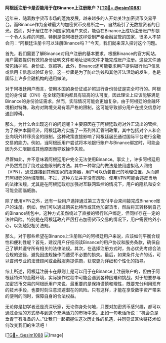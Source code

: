 **阿根廷注册卡是否能用于在Binance上注册账户？[[TG💪+ @esim1088](https://t.me/s/esim1088)]**

近年来，随着数字货币市场的蓬勃发展，越来越多的人开始关注加密货币交易平台。而Binance作为全球最大的加密货币交易所之一，自然吸引了无数投资者的目光。然而，对于居住在不同国家的用户来说，能否在Binance上成功注册账户却是一个令人头疼的问题。特别是像阿根廷这样受到严格金融监管的国家，很多人不禁会问：“阿根廷注册卡可以注册Binance吗？”今天，我们就来深入探讨这个问题。

首先，我们需要了解Binance对用户注册的基本要求。根据Binance的官方网站，用户需要提供有效的身份证明文件和地址证明文件才能完成账户注册。这些文件通常包括护照、身份证、驾照等。此外，Binance还可能要求用户提供银行账户信息或信用卡信息以验证身份。这一步骤是为了防止洗钱和其他非法活动的发生，也是国际上许多金融机构的通用做法。

对于阿根廷用户而言，使用本国的身份证或护照进行身份验证是完全可行的。阿根廷的身份证（DNI）在全球范围内都具有较高的认可度，因此理论上应该能够满足Binance的身份验证需求。然而，实际情况可能会更加复杂。由于阿根廷的金融环境相对特殊，政府对跨境交易有着严格的限制，这可能导致部分用户在提交信息时遇到障碍。

那么，为什么会出现这样的问题呢？主要原因在于阿根廷政府对外汇流出的管控。为了保护本国经济，阿根廷政府实施了一系列外汇管制政策，其中包括对个人和企业向境外转移资金的限制。这种政策直接影响了阿根廷居民通过国际平台进行金融交易的能力。例如，当阿根廷用户尝试将本地银行账户与Binance绑定时，可能会因为外汇限额或其他原因而导致操作失败。

尽管如此，并不意味着阿根廷用户完全无法使用Binance。事实上，许多阿根廷用户仍然找到了绕过这些限制的方法。其中一种常见的做法是使用虚拟私人网络（VPN）。通过连接到其他国家的服务器，用户可以伪装自己的地理位置，从而避开阿根廷的地域限制。不过，这种方法并非没有风险。使用VPN可能会违反当地的法律法规，尤其是在阿根廷政府加强对互联网监控的情况下，用户的隐私和安全可能会面临威胁。

除了使用VPN之外，还有一些用户选择通过第三方支付平台来间接完成Binance账户的注册。例如，他们可以通过购买比特币或其他加密货币，然后将其转移到自己的Binance钱包中。这种方式虽然绕过了直接的银行账户绑定，但同样存在一定的法律风险。特别是在阿根廷政府严厉打击加密货币交易的情况下，用户需要格外小心，以免触犯相关法规。

那么，对于那些希望在Binance上注册账户的阿根廷用户来说，应该如何平衡合规性和便利性呢？首先，建议用户仔细阅读Binance的用户协议和服务条款，确保自己了解并遵守所有相关的法律法规。其次，在选择注册方式时，务必优先考虑合法合规的途径，避免因违规操作而遭受不必要的损失。最后，如果条件允许的话，可以咨询专业的法律顾问或金融服务提供商，获取更为详细和个性化的指导。

综上所述，阿根廷注册卡在原则上是可以用于在Binance上注册账户的，但由于阿根廷特殊的金融环境，实际操作过程中可能会遇到各种困难和挑战。对于想要参与加密货币交易的阿根廷用户来说，最重要的是保持谨慎和理性，既要充分利用现有的技术手段，也要时刻注意规避潜在的风险。只有这样，才能在享受数字资产带来的便利的同时，保障自身的合法权益。

无论你是初学者还是资深玩家，无论你身处何地，只要对加密货币感兴趣，都可以通过合理的方式参与到这个充满活力的市场中来。正如一句老话所说：“机会总是垂青于有准备的人。”让我们一起把握住这次历史性的机遇，共同见证区块链技术如何改变我们的生活吧！

[[TG💪+ @esim1088](https://t.me/s/esim1088) ![Image](https://i.postimg.cc/4NQfJmqS/Snipaste-2025-05-13-00-14-12.png)]